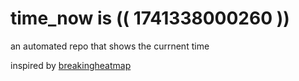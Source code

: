 # time_now is (( 1741338000260 ))

an automated repo that shows the currnent time

inspired by [breakingheatmap](https://github.com/breakingheatmap/breakingheatmap)